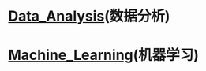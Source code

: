 # [Data_Analysis](https://github.com/Zahirgeek/Data/tree/master/Data_Analysis)(数据分析)

# [Machine_Learning](https://github.com/Zahirgeek/Data/tree/master/Machine_Learning)(机器学习)
